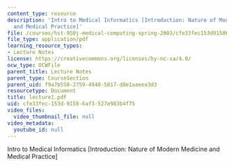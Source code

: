 ```yaml
---
content_type: resource
description: 'Intro to Medical Informatics [Introduction: Nature of Modern Medicine
  and Medical Practice]'
file: /courses/hst-950j-medical-computing-spring-2003/cfe33fec153d91586af3527e983b4f75_lecture1.pdf
file_type: application/pdf
learning_resource_types:
- Lecture Notes
license: https://creativecommons.org/licenses/by-nc-sa/4.0/
ocw_type: OCWFile
parent_title: Lecture Notes
parent_type: CourseSection
parent_uid: f9a7b558-2759-4948-5817-d8e1aaeea3d3
resourcetype: Document
title: lecture1.pdf
uid: cfe33fec-153d-9158-6af3-527e983b4f75
video_files:
  video_thumbnail_file: null
video_metadata:
  youtube_id: null
---
```

Intro to Medical Informatics [Introduction: Nature of Modern Medicine and Medical Practice]